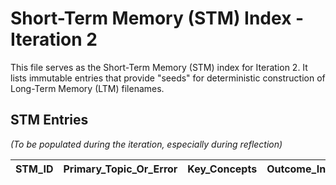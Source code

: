 # Short-Term Memory (STM) Index - Iteration 2

This file serves as the Short-Term Memory (STM) index for Iteration 2. It lists immutable entries that provide "seeds" for deterministic construction of Long-Term Memory (LTM) filenames.

## STM Entries

*(To be populated during the iteration, especially during reflection)*

| STM_ID | Primary_Topic_Or_Error | Key_Concepts | Outcome_Indicator_Short | Distinguisher_Source | LTM_File_Path | All_Tags |
|---|---|---|---|---|---|---|